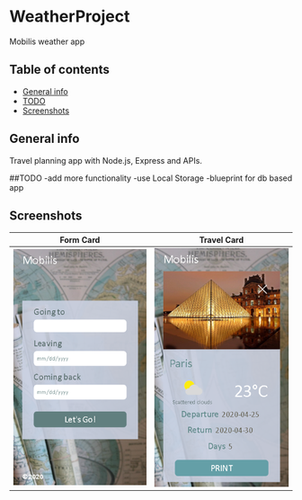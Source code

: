 # WeatherProject
 Mobilis weather app

## Table of contents
* [General info](#general-info)
* [TODO](#to-do)
* [Screenshots](#screenshots)


## General info
Travel planning app with Node.js, Express and APIs.

##TODO
-add more functionality
-use Local Storage
-blueprint for db based app

## Screenshots
Form Card             |  Travel Card
:-------------------------:|:-------------------------:
![Form Card](./screenshots/screen1.png)  |  ![Travel Card](./screenshots/screen2.png)
